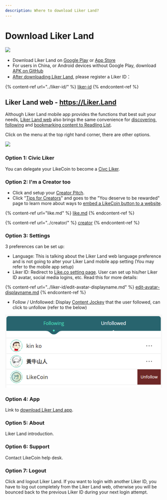 ```yaml
---
description: Where to download Liker Land?
---
```


# Download Liker Land

![](../../.gitbook/assets/likecoin\_ad72\_appstore\_og\_ios\_android.png)

* Download Liker Land on [Google Play](https://play.google.com/store/apps/details?id=com.oice) or [App Store](https://apps.apple.com/hk/app/liker-land/id1248232355)
* For users in China, or Android devices without Google Play, download [APK on GitHub](https://github.com/likecoin/likecoin-app/releases)
* [After downloading Liker Land](https://liker.land/getapp), please register a Liker ID：

{% content-ref url="../liker-id/" %}
[liker-id](../liker-id/)
{% endcontent-ref %}

## Liker Land web - https://Liker.Land <a href="#liker-land-web" id="liker-land-web"></a>

Although Liker Land mobile app provides the functions that best suit your needs, [Liker Land web](https://liker.land) also brings the same convenience for [discovering, following](today-headline.md) and [bookmarking content to Readling List](readling-list.md).

Click on the menu at the top right hand corner, there are other options.

![](https://gblobscdn.gitbook.com/assets%2F-LL4mdaVjNgL6A1--PV0%2F-MDJjdmH4gPPkYdgO50G%2F-MDJkMQN\_N9l6TOGbQY9%2FLiker%20Land%20Web%202.png?alt=media\&token=26a63b5c-8744-4046-ac1d-e1322809a268)

### **Option 1: Civic Liker**

You can delegate your LikeCoin to become a [Civc Liker](../civic-liker/).

### **Option 2: I'm a Creator too**

* Click and setup your [Creator Pitch](../creatortools/creators-pitch.md).
* Click "[Tips for Creators](https://liker.land/creators)" and goes to the "You deserve to be rewarded" page to learn more about ways to [embed a LikeCoin button to a website](https://liker.land/creators/setup).

{% content-ref url="like.md" %}
[like.md](like.md)
{% endcontent-ref %}

{% content-ref url="../creator/" %}
[creator](../creator/)
{% endcontent-ref %}

### **Option 3: Settings**

3 preferences can be set up:

* Language: This is talking about the Liker Land web language preference and is not going to alter your Liker Land mobile app setting (You may refer to the mobile app setup)
* Liker ID: Redirect to [Like.co setting page](https://like.co/in/settings). User can set up his/her Liker ID avatar, social media logins, etc. Read this for more details:

{% content-ref url="../liker-id/edit-avatar-displayname.md" %}
[edit-avatar-displayname.md](../liker-id/edit-avatar-displayname.md)
{% endcontent-ref %}

* Follow / Unfollowed: Display [Content Jockey](superlike.md) that the user followed, can click to unfollow (refer to the below)

![](../../.gitbook/assets/liker-land-web-3-en.png)

### **Option 4: App**

Link to [download Liker Land app](https://liker.land/getapp).

### **Option 5: About**

Liker Land introduction.

### **Option 6: Support**

Contact LikeCoin help desk.

### **Option 7: Logout**

Click and logout Liker Land. If you want to login with another Liker ID, you have to log out completely from the Liker Land web, otherwise you will be bounced back to the previous Liker ID during your next login attempt.
